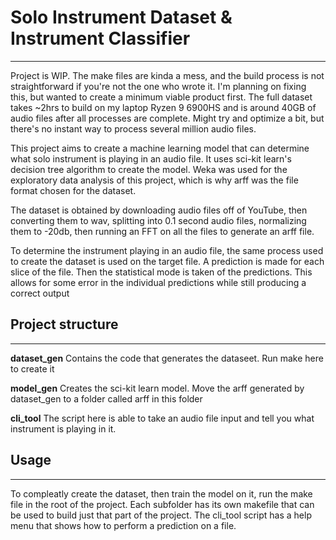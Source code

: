 # Solo Instrument Dataset & Instrument Classifier
---
Project is WIP. The make files are kinda a mess, and the build process is not straightforward if you're not the one who wrote it. I'm planning on fixing this, but wanted to create
a minimum viable product first. The full dataset takes ~2hrs to build on my laptop Ryzen 9 6900HS and is around 40GB of audio files after all processes are complete. Might try and optimize a bit, but there's no instant way to process several million audio files.

This project aims to create a machine learning model that can determine what solo instrument is playing in an audio file. It uses sci-kit learn's decision tree algorithm to create the model.
Weka was used for the exploratory data analysis of this project, which is why arff was the file format chosen for the dataset.

The dataset is obtained by downloading audio files off of YouTube, then converting them to wav, splitting into 0.1 second audio files, normalizing them to -20db, then running an FFT on all the 
files to generate an arff file.

To determine the instrument playing in an audio file, the same process used to create the dataset is used on the target file. A prediction is made for each slice of the file. Then the statistical
mode is taken of the predictions. This allows for some error in the individual predictions while still producing a correct output

## Project structure
---
**dataset_gen**
Contains the code that generates the dataseet. Run make here to create it

**model_gen**
Creates the sci-kit learn model. Move the arff generated by dataset_gen to a folder called arff in this folder

**cli_tool**
The script here is able to take an audio file input and tell you what instrument is playing in it.

## Usage
---
To compleatly create the dataset, then train the model on it, run the make file in the root of the project. Each subfolder has its own
makefile that can be used to build just that part of the project. The cli_tool script has a help menu that shows how to perform
a prediction on a file.
